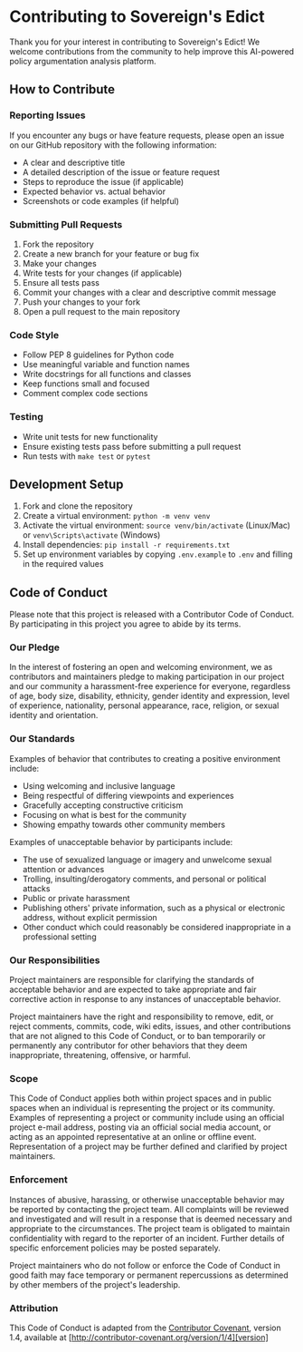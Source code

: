 # Contributing to Sovereign's Edict

Thank you for your interest in contributing to Sovereign's Edict! We welcome contributions from the community to help improve this AI-powered policy argumentation analysis platform.

## How to Contribute

### Reporting Issues

If you encounter any bugs or have feature requests, please open an issue on our GitHub repository with the following information:
- A clear and descriptive title
- A detailed description of the issue or feature request
- Steps to reproduce the issue (if applicable)
- Expected behavior vs. actual behavior
- Screenshots or code examples (if helpful)

### Submitting Pull Requests

1. Fork the repository
2. Create a new branch for your feature or bug fix
3. Make your changes
4. Write tests for your changes (if applicable)
5. Ensure all tests pass
6. Commit your changes with a clear and descriptive commit message
7. Push your changes to your fork
8. Open a pull request to the main repository

### Code Style

- Follow PEP 8 guidelines for Python code
- Use meaningful variable and function names
- Write docstrings for all functions and classes
- Keep functions small and focused
- Comment complex code sections

### Testing

- Write unit tests for new functionality
- Ensure existing tests pass before submitting a pull request
- Run tests with `make test` or `pytest`

## Development Setup

1. Fork and clone the repository
2. Create a virtual environment: `python -m venv venv`
3. Activate the virtual environment: `source venv/bin/activate` (Linux/Mac) or `venv\Scripts\activate` (Windows)
4. Install dependencies: `pip install -r requirements.txt`
5. Set up environment variables by copying `.env.example` to `.env` and filling in the required values

## Code of Conduct

Please note that this project is released with a Contributor Code of Conduct. By participating in this project you agree to abide by its terms.

### Our Pledge

In the interest of fostering an open and welcoming environment, we as contributors and maintainers pledge to making participation in our project and our community a harassment-free experience for everyone, regardless of age, body size, disability, ethnicity, gender identity and expression, level of experience, nationality, personal appearance, race, religion, or sexual identity and orientation.

### Our Standards

Examples of behavior that contributes to creating a positive environment include:
- Using welcoming and inclusive language
- Being respectful of differing viewpoints and experiences
- Gracefully accepting constructive criticism
- Focusing on what is best for the community
- Showing empathy towards other community members

Examples of unacceptable behavior by participants include:
- The use of sexualized language or imagery and unwelcome sexual attention or advances
- Trolling, insulting/derogatory comments, and personal or political attacks
- Public or private harassment
- Publishing others' private information, such as a physical or electronic address, without explicit permission
- Other conduct which could reasonably be considered inappropriate in a professional setting

### Our Responsibilities

Project maintainers are responsible for clarifying the standards of acceptable behavior and are expected to take appropriate and fair corrective action in response to any instances of unacceptable behavior.

Project maintainers have the right and responsibility to remove, edit, or reject comments, commits, code, wiki edits, issues, and other contributions that are not aligned to this Code of Conduct, or to ban temporarily or permanently any contributor for other behaviors that they deem inappropriate, threatening, offensive, or harmful.

### Scope

This Code of Conduct applies both within project spaces and in public spaces when an individual is representing the project or its community. Examples of representing a project or community include using an official project e-mail address, posting via an official social media account, or acting as an appointed representative at an online or offline event. Representation of a project may be further defined and clarified by project maintainers.

### Enforcement

Instances of abusive, harassing, or otherwise unacceptable behavior may be reported by contacting the project team. All complaints will be reviewed and investigated and will result in a response that is deemed necessary and appropriate to the circumstances. The project team is obligated to maintain confidentiality with regard to the reporter of an incident. Further details of specific enforcement policies may be posted separately.

Project maintainers who do not follow or enforce the Code of Conduct in good faith may face temporary or permanent repercussions as determined by other members of the project's leadership.

### Attribution

This Code of Conduct is adapted from the [Contributor Covenant][homepage], version 1.4, available at [http://contributor-covenant.org/version/1/4][version]

[homepage]: http://contributor-covenant.org
[version]: http://contributor-covenant.org/version/1/4/